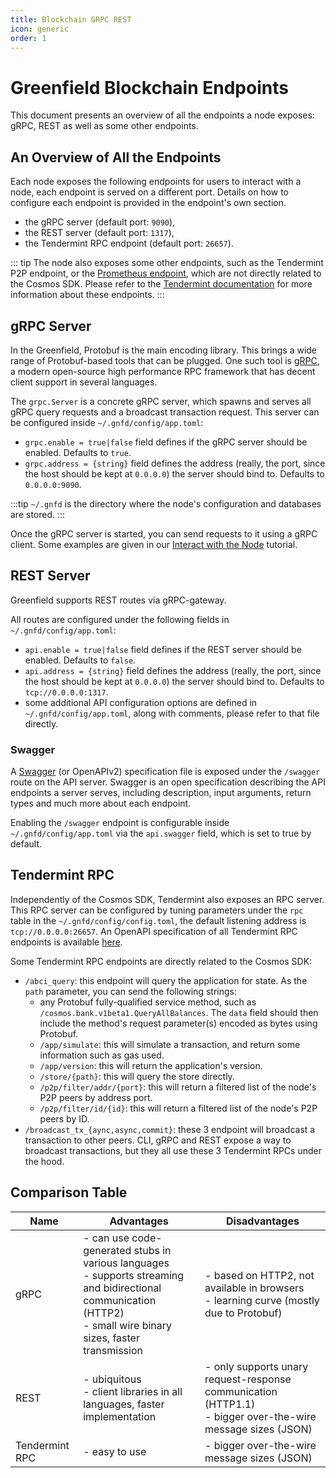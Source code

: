 ```yaml
---
title: Blockchain GRPC REST
icon: generic
order: 1
---
```


# Greenfield Blockchain Endpoints

This document presents an overview of all the endpoints a node exposes: gRPC, REST as well as some other endpoints.

## An Overview of All the Endpoints

Each node exposes the following endpoints for users to interact with a node, each endpoint is served on a different port. 
Details on how to configure each endpoint is provided in the endpoint's own section.

* the gRPC server (default port: `9090`),
* the REST server (default port: `1317`),
* the Tendermint RPC endpoint (default port: `26657`).

::: tip
The node also exposes some other endpoints, such as the Tendermint P2P endpoint, or the 
[Prometheus endpoint](https://docs.tendermint.com/main/tendermint-core/metrics.html#list-of-available-metrics), 
which are not directly related to the Cosmos SDK. Please refer to the 
[Tendermint documentation](https://docs.tendermint.com/main/tendermint-core/using-tendermint.html#configuration) 
for more information about these endpoints.
:::

## gRPC Server

In the Greenfield, Protobuf is the main encoding library. This brings a wide range of Protobuf-based tools that can be 
plugged. One such tool is [gRPC](https://grpc.io), a modern open-source high performance RPC framework that has 
decent client support in several languages.

The `grpc.Server` is a concrete gRPC server, which spawns and serves all gRPC query requests and a broadcast transaction 
request. This server can be configured inside `~/.gnfd/config/app.toml`:

* `grpc.enable = true|false` field defines if the gRPC server should be enabled. Defaults to `true`.
* `grpc.address = {string}` field defines the address (really, the port, since the host should be kept at `0.0.0.0`) 
the server should bind to. Defaults to `0.0.0.0:9090`.

:::tip
`~/.gnfd` is the directory where the node's configuration and databases are stored.
:::

Once the gRPC server is started, you can send requests to it using a gRPC client. Some examples are given in our 
[Interact with the Node](../guide/greenfield-blockchain/run-node/interact-node.md#using-grpc) tutorial.

## REST Server

Greenfield supports REST routes via gRPC-gateway.

All routes are configured under the following fields in `~/.gnfd/config/app.toml`:

* `api.enable = true|false` field defines if the REST server should be enabled. Defaults to `false`.
* `api.address = {string}` field defines the address (really, the port, since the host should be kept at `0.0.0.0`) the 
server should bind to. Defaults to `tcp://0.0.0.0:1317`.
* some additional API configuration options are defined in `~/.gnfd/config/app.toml`, along with comments, 
please refer to that file directly.

### Swagger

A [Swagger](https://swagger.io/) (or OpenAPIv2) specification file is exposed under the `/swagger` route on the API server. 
Swagger is an open specification describing the API endpoints a server serves, including description, input arguments, 
return types and much more about each endpoint.

Enabling the `/swagger` endpoint is configurable inside `~/.gnfd/config/app.toml` via the `api.swagger` field, which is set to true by default.


## Tendermint RPC

Independently of the Cosmos SDK, Tendermint also exposes an RPC server. This RPC server can be configured by tuning 
parameters under the `rpc` table in the `~/.gnfd/config/config.toml`, the default listening address is `tcp://0.0.0.0:26657`. 
An OpenAPI specification of all Tendermint RPC endpoints is available [here](https://docs.tendermint.com/master/rpc/).

Some Tendermint RPC endpoints are directly related to the Cosmos SDK:

* `/abci_query`: this endpoint will query the application for state. As the `path` parameter, you can send the following strings:
    * any Protobuf fully-qualified service method, such as `/cosmos.bank.v1beta1.QueryAllBalances`. The `data` field should then include the method's request parameter(s) encoded as bytes using Protobuf.
    * `/app/simulate`: this will simulate a transaction, and return some information such as gas used.
    * `/app/version`: this will return the application's version.
    * `/store/{path}`: this will query the store directly.
    * `/p2p/filter/addr/{port}`: this will return a filtered list of the node's P2P peers by address port.
    * `/p2p/filter/id/{id}`: this will return a filtered list of the node's P2P peers by ID.
* `/broadcast_tx_{aync,async,commit}`: these 3 endpoint will broadcast a transaction to other peers. CLI, gRPC and REST expose a way to broadcast transactions, but they all use these 3 Tendermint RPCs under the hood.

## Comparison Table

| Name           | Advantages                                                                                                                                                            | Disadvantages                                                                                                 |
|----------------|-----------------------------------------------------------------------------------------------------------------------------------------------------------------------|---------------------------------------------------------------------------------------------------------------|
| gRPC           | - can use code-generated stubs in various languages<br>- supports streaming and bidirectional communication (HTTP2)<br>- small wire binary sizes, faster transmission | - based on HTTP2, not available in browsers<br>- learning curve (mostly due to Protobuf)                      |
| REST           | - ubiquitous<br>- client libraries in all languages, faster implementation<br>                                                                                        | - only supports unary request-response communication (HTTP1.1)<br>- bigger over-the-wire message sizes (JSON) |
| Tendermint RPC | - easy to use                                                                                                                                                         | - bigger over-the-wire message sizes (JSON)                                                                   |


